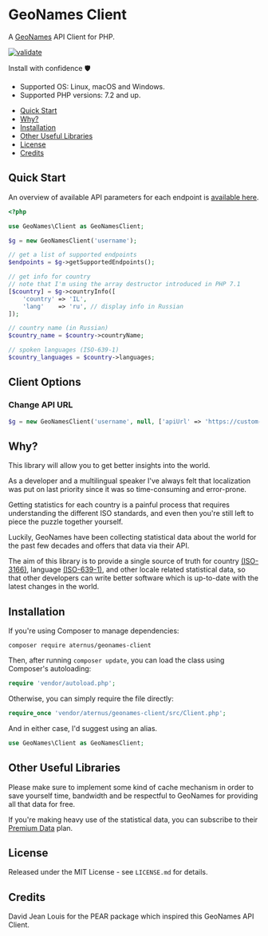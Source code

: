 # GeoNames Client

A [GeoNames](http://www.geonames.org) API Client for PHP.

[![validate](https://github.com/Aternus/geonames-client/actions/workflows/validate.yml/badge.svg)](https://github.com/Aternus/geonames-client/actions/workflows/validate.yml)

Install with confidence 🛡️

* Supported OS: Linux, macOS and Windows.
* Supported PHP versions: 7.2 and up.

- [Quick Start](#quick-start)
- [Why?](#why)
- [Installation](#installation)
- [Other Useful Libraries](#other-useful-libraries)
- [License](#license)
- [Credits](#credits)

## Quick Start

An overview of available API parameters for each endpoint is
[available here](http://www.geonames.org/export/ws-overview.html).

```php
<?php

use GeoNames\Client as GeoNamesClient;

$g = new GeoNamesClient('username');

// get a list of supported endpoints
$endpoints = $g->getSupportedEndpoints();

// get info for country
// note that I'm using the array destructor introduced in PHP 7.1
[$country] = $g->countryInfo([
    'country' => 'IL',
    'lang'    => 'ru', // display info in Russian
]);

// country name (in Russian)
$country_name = $country->countryName;

// spoken languages (ISO-639-1)
$country_languages = $country->languages;
```

## Client Options

### Change API URL

```php
$g = new GeoNamesClient('username', null, ['apiUrl' => 'https://custom-premium.geonames.org']);
```

## Why?

This library will allow you to get better insights into the world.

As a developer and a multilingual speaker I've always felt that localization
was put on last priority since it was so time-consuming and error-prone.

Getting statistics for each country is a painful process that requires
understanding the different ISO standards, and even then you're still left to
piece the puzzle together yourself.

Luckily, GeoNames have been collecting statistical data about the world for the
past few decades and offers that data via their API.

The aim of this library is to provide a single source of truth for
country [(ISO-3166)](https://en.wikipedia.org/wiki/ISO_3166),
language [(ISO-639-1)](https://en.wikipedia.org/wiki/ISO_639-1),
and other locale related statistical data, so that other developers can write
better software which is up-to-date with the latest changes in the world.

## Installation

If you're using Composer to manage dependencies:

```
composer require aternus/geonames-client
```

Then, after running `composer update`, you can load the class using Composer's
autoloading:

```php
require 'vendor/autoload.php';
```

Otherwise, you can simply require the file directly:

```php
require_once 'vendor/aternus/geonames-client/src/Client.php';
```

And in either case, I'd suggest using an alias.

```php
use GeoNames\Client as GeoNamesClient;
```

## Other Useful Libraries

Please make sure to implement some kind of cache mechanism in order to save
yourself time, bandwidth and be respectful to GeoNames for providing all that
data for free.

If you're making heavy use of the statistical data, you can subscribe to
their [Premium Data](http://www.geonames.org/products/premium-data.html) plan.

## License

Released under the MIT License - see `LICENSE.md` for details.

## Credits

David Jean Louis for the PEAR package which inspired this GeoNames API Client.
